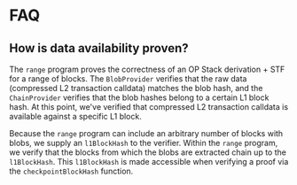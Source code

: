 # FAQ

## How is data availability proven?

The `range` program proves the correctness of an OP Stack derivation + STF for a range of blocks. The `BlobProvider` verifies that the raw data (compressed L2 transaction calldata) matches the blob hash, and the `ChainProvider` verifies that the blob hashes belong to a certain L1 block hash. At this point, we've verified that compressed L2 transaction calldata is available against a specific L1 block. 

Because the `range` program can include an arbitrary number of blocks with blobs, we supply an `l1BlockHash` to the verifier. Within the `range` program, we verify that the blocks from which the blobs are extracted chain up to the `l1BlockHash`. This `l1BlockHash` is made accessible when verifying a proof via the `checkpointBlockHash` function.
